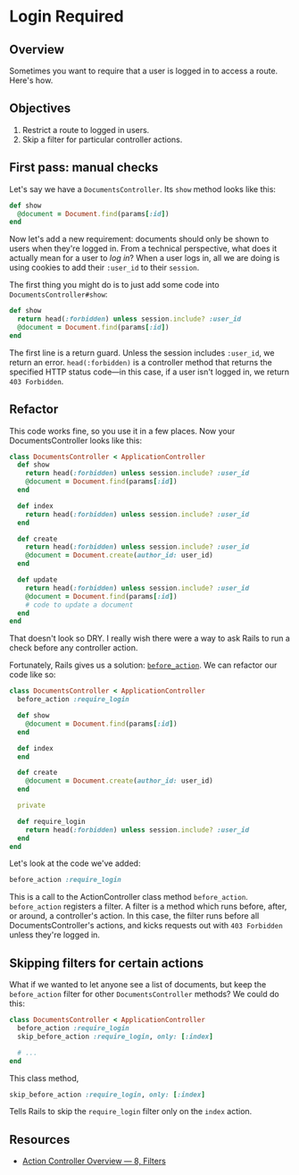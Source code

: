 # Login Required

## Overview

Sometimes you want to require that a user is logged in to access a route. Here's how.

## Objectives

1.  Restrict a route to logged in users.
2.  Skip a filter for particular controller actions.

## First pass: manual checks

Let's say we have a `DocumentsController`. Its `show` method looks like this:

```ruby
def show
  @document = Document.find(params[:id])
end
```

Now let's add a new requirement: documents should only be shown to users when
they're logged in. From a technical perspective, what does it actually mean for
a user to _log in_? When a user logs in, all we are doing is using cookies to add
their `:user_id` to their `session`.

The first thing you might do is to just add some code into `DocumentsController#show`:

```ruby
def show
  return head(:forbidden) unless session.include? :user_id
  @document = Document.find(params[:id])
end
```

The first line is a return guard. Unless the session includes `:user_id`, we
return an error. `head(:forbidden)` is a controller method that returns the
specified HTTP status code—in this case, if a user isn't logged in, we return
`403 Forbidden`.

## Refactor

This code works fine, so you use it in a few places. Now your
DocumentsController looks like this:

```ruby
class DocumentsController < ApplicationController
  def show
    return head(:forbidden) unless session.include? :user_id
    @document = Document.find(params[:id])
  end

  def index
    return head(:forbidden) unless session.include? :user_id
  end

  def create
    return head(:forbidden) unless session.include? :user_id
    @document = Document.create(author_id: user_id)
  end

  def update
    return head(:forbidden) unless session.include? :user_id
    @document = Document.find(params[:id])
    # code to update a document
  end
end
```

That doesn't look so DRY. I really wish there were a way to ask Rails to run a
check before any controller action.

Fortunately, Rails gives us a solution: [`before_action`][filters]. We can
refactor our code like so:

```ruby
class DocumentsController < ApplicationController
  before_action :require_login

  def show
    @document = Document.find(params[:id])
  end

  def index
  end

  def create
    @document = Document.create(author_id: user_id)
  end

  private

  def require_login
    return head(:forbidden) unless session.include? :user_id
  end
end
```

Let's look at the code we've added:

```ruby
before_action :require_login
```

This is a call to the ActionController class method `before_action`.
`before_action` registers a filter. A filter is a method which runs before,
after, or around, a controller's action. In this case, the filter runs before
all DocumentsController's actions, and kicks requests out with `403 Forbidden`
unless they're logged in.

## Skipping filters for certain actions

What if we wanted to let anyone see a list of documents, but keep the
`before_action` filter for other `DocumentsController` methods? We could do
this:

```ruby
class DocumentsController < ApplicationController
  before_action :require_login
  skip_before_action :require_login, only: [:index]

  # ...
end
```

This class method,

```ruby
skip_before_action :require_login, only: [:index]
```

Tells Rails to skip the `require_login` filter only on the `index` action.

## Resources

- [Action Controller Overview — 8, Filters][filters]

[filters]: http://guides.rubyonrails.org/action_controller_overview.html#filters